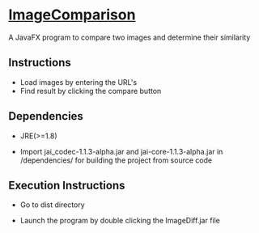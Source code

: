 # [ImageComparison](http://kirans08.github.io/ImageComparison/)

A JavaFX program to compare two images and determine their similarity

## Instructions

* Load images by entering the URL's
* Find result by clicking the compare button

## Dependencies

* JRE(>=1.8)

*  Import jai_codec-1.1.3-alpha.jar and jai-core-1.1.3-alpha.jar 
   in /dependencies/ for building the project from source code



## Execution Instructions

* Go to dist directory

* Launch the program by double clicking the ImageDiff.jar file  